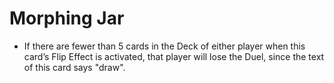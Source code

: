 # Morphing Jar

*   If there are fewer than 5 cards in the Deck of either player when this card’s Flip Effect is activated, that player will lose the Duel, since the text of this card says "draw".
